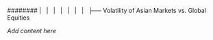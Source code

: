 ######## |   |   |   |   |   |   |   ├── Volatility of Asian Markets vs. Global Equities

*Add content here*